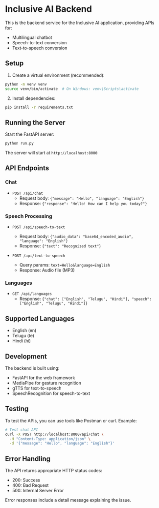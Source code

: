# Inclusive AI Backend

This is the backend service for the Inclusive AI application, providing APIs for:
- Multilingual chatbot
- Speech-to-text conversion
- Text-to-speech conversion

## Setup

1. Create a virtual environment (recommended):
```bash
python -m venv venv
source venv/bin/activate  # On Windows: venv\Scripts\activate
```

2. Install dependencies:
```bash
pip install -r requirements.txt
```

## Running the Server

Start the FastAPI server:
```bash
python run.py
```

The server will start at `http://localhost:8000`

## API Endpoints

### Chat
- `POST /api/chat`
  - Request body: `{"message": "Hello", "language": "English"}`
  - Response: `{"response": "Hello! How can I help you today?"}`
  
### Speech Processing
- `POST /api/speech-to-text`
  - Request body: `{"audio_data": "base64_encoded_audio", "language": "English"}`
  - Response: `{"text": "Recognized text"}`

- `POST /api/text-to-speech`
  - Query params: `text=Hello&language=English`
  - Response: Audio file (MP3)

### Languages
- `GET /api/languages`
  - Response: `{"chat": ["English", "Telugu", "Hindi"], "speech": ["English", "Telugu", "Hindi"]}`

## Supported Languages

- English (en)
- Telugu (te)
- Hindi (hi)

## Development

The backend is built using:
- FastAPI for the web framework
- MediaPipe for gesture recognition
- gTTS for text-to-speech
- SpeechRecognition for speech-to-text

## Testing

To test the APIs, you can use tools like Postman or curl. Example:

```bash
# Test chat API
curl -X POST http://localhost:8000/api/chat \
  -H "Content-Type: application/json" \
  -d '{"message": "Hello", "language": "English"}'
```

## Error Handling

The API returns appropriate HTTP status codes:
- 200: Success
- 400: Bad Request
- 500: Internal Server Error

Error responses include a detail message explaining the issue. 